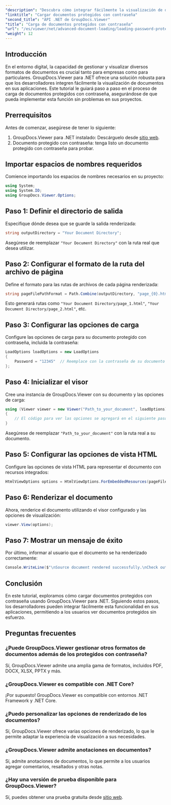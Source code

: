 ```yaml
---
"description": "Descubra cómo integrar fácilmente la visualización de documentos en sus aplicaciones .NET con GroupDocs.Viewer. Este tutorial ofrece una guía completa paso a paso."
"linktitle": "Cargar documentos protegidos con contraseña"
"second_title": "API .NET de GroupDocs.Viewer"
"title": "Carga de documentos protegidos con contraseña"
"url": "/es/viewer/net/advanced-document-loading/loading-password-protected-document/"
"weight": 12
---
```


## Introducción

En el entorno digital, la capacidad de gestionar y visualizar diversos formatos de documentos es crucial tanto para empresas como para particulares. GroupDocs.Viewer para .NET ofrece una solución robusta para que los desarrolladores integren fácilmente la visualización de documentos en sus aplicaciones. Este tutorial le guiará paso a paso en el proceso de carga de documentos protegidos con contraseña, asegurándose de que pueda implementar esta función sin problemas en sus proyectos.

## Prerrequisitos

Antes de comenzar, asegúrese de tener lo siguiente:

1. GroupDocs.Viewer para .NET instalado: Descárguelo desde [sitio web](https://releases.groupdocs.com/viewer/net/).
2. Documento protegido con contraseña: tenga listo un documento protegido con contraseña para probar.

## Importar espacios de nombres requeridos

Comience importando los espacios de nombres necesarios en su proyecto:

```csharp
using System;
using System.IO;
using GroupDocs.Viewer.Options;
```

## Paso 1: Definir el directorio de salida

Especifique dónde desea que se guarde la salida renderizada:

```csharp
string outputDirectory = "Your Document Directory";
```
Asegúrese de reemplazar `"Your Document Directory"` con la ruta real que desea utilizar.

## Paso 2: Configurar el formato de la ruta del archivo de página

Define el formato para las rutas de archivos de cada página renderizada:

```csharp
string pageFilePathFormat = Path.Combine(outputDirectory, "page_{0}.html");
```

Esto generará rutas como `"Your Document Directory/page_1.html"`, `"Your Document Directory/page_2.html"`, etc.

## Paso 3: Configurar las opciones de carga

Configure las opciones de carga para su documento protegido con contraseña, incluida la contraseña:

```csharp
LoadOptions loadOptions = new LoadOptions
{
    Password = "12345"  // Reemplace con la contraseña de su documento
};
```

## Paso 4: Inicializar el visor

Cree una instancia de GroupDocs.Viewer con su documento y las opciones de carga:

```csharp
using (Viewer viewer = new Viewer("Path_to_your_document", loadOptions))
{
    // El código para ver las opciones se agregará en el siguiente paso.
}
```
Asegúrese de reemplazar `"Path_to_your_document"` con la ruta real a su documento.

## Paso 5: Configurar las opciones de vista HTML

Configure las opciones de vista HTML para representar el documento con recursos integrados:

```csharp
HtmlViewOptions options = HtmlViewOptions.ForEmbeddedResources(pageFilePathFormat);
```

## Paso 6: Renderizar el documento

Ahora, renderice el documento utilizando el visor configurado y las opciones de visualización:

```csharp
viewer.View(options);
```

## Paso 7: Mostrar un mensaje de éxito

Por último, informar al usuario que el documento se ha renderizado correctamente:

```csharp
Console.WriteLine($"\nSource document rendered successfully.\nCheck output in {outputDirectory}.");
```

## Conclusión

En este tutorial, exploramos cómo cargar documentos protegidos con contraseña usando GroupDocs.Viewer para .NET. Siguiendo estos pasos, los desarrolladores pueden integrar fácilmente esta funcionalidad en sus aplicaciones, permitiendo a los usuarios ver documentos protegidos sin esfuerzo.

## Preguntas frecuentes

### ¿Puede GroupDocs.Viewer gestionar otros formatos de documentos además de los protegidos con contraseña?

Sí, GroupDocs.Viewer admite una amplia gama de formatos, incluidos PDF, DOCX, XLSX, PPTX y más.

### ¿GroupDocs.Viewer es compatible con .NET Core?

¡Por supuesto! GroupDocs.Viewer es compatible con entornos .NET Framework y .NET Core.

### ¿Puedo personalizar las opciones de renderizado de los documentos?

Sí, GroupDocs.Viewer ofrece varias opciones de renderizado, lo que le permite adaptar la experiencia de visualización a sus necesidades.

### ¿GroupDocs.Viewer admite anotaciones en documentos?

Sí, admite anotaciones de documentos, lo que permite a los usuarios agregar comentarios, resaltados y otras notas.

### ¿Hay una versión de prueba disponible para GroupDocs.Viewer?

Sí, puedes obtener una prueba gratuita desde [sitio web](https://releases.groupdocs.com/).